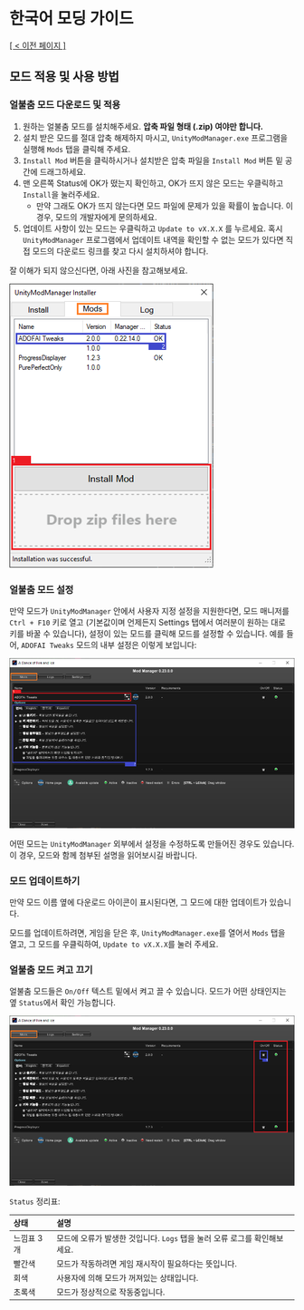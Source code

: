 # 한국어 모딩 가이드
<ins>[[ < 이전 페이지 ]](./use-1.md)</ins>

## 모드 적용 및 사용 방법

### 얼불춤 모드 다운로드 및 적용

1. 원하는 얼불춤 모드를 설치해주세요. **압축 파일 형태 (.zip) 여야만 합니다.**
2. 설치 받은 모드를 절대 압축 해제하지 마시고, `UnityModManager.exe` 프로그램을 실행해 `Mods` 탭을 클릭해 주세요.
3. `Install Mod` 버튼을 클릭하시거나 설치받은 압축 파일을 `Install Mod` 버튼 밑 공간에 드래그하세요.
4. 맨 오른쪽 Status에 OK가 떴는지 확인하고, OK가 뜨지 않은 모드는 우클릭하고 `Install`을 눌러주세요.
    * 만약 그래도 OK가 뜨지 않는다면 모드 파일에 문제가 있을 확률이 높습니다. 이 경우, 모드의 개발자에게 문의하세요.
5. 업데이트 사항이 있는 모드는 우클릭하고 `Update to vX.X.X` 를 누르세요. 혹시 `UnityModManager` 프로그램에서 업데이트 내역을 확인할 수 없는 모드가 있다면 직접 모드의 다운로드 링크를 찾고 다시 설치하셔야 합니다.

잘 이해가 되지 않으신다면, 아래 사진을 참고해보세요.

![](./resources/use-2/image1.png)

### 얼불춤 모드 설정

만약 모드가 `UnityModManager` 안에서 사용자 지정 설정을 지원한다면, 모드 매니저를 `Ctrl + F10` 키로 열고 (기본값이며 언제든지 Settings 탭에서 여러분이 원하는 대로 키를 바꿀 수 있습니다), 설정이 있는 모드를 클릭해 모드를 설정할 수 있습니다. 예를 들어, `ADOFAI Tweaks` 모드의 내부 설정은 이렇게 보입니다:

![](./resources/use-2/image2.png)

어떤 모드는 `UnityModManager` 외부에서 설정을 수정하도록 만들어진 경우도 있습니다. 이 경우, 모드와 함께 첨부된 설명을 읽어보시길 바랍니다.

### 모드 업데이트하기

만약 모드 이름 옆에 다운로드 아이콘이 표시된다면, 그 모드에 대한 업데이트가 있습니다.

모드를 업데이트하려면, 게임을 닫은 후, `UnityModManager.exe`를 열어서 `Mods` 탭을 열고, 그 모드를 우클릭하여, `Update to vX.X.X`를 눌러 주세요.

### 얼불춤 모드 켜고 끄기

얼불춤 모드들은 `On/Off` 텍스트 밑에서 켜고 끌 수 있습니다. 모드가 어떤 상태인지는 옆 `Status`에서 확인 가능합니다.

![](./resources/use-2/image3.png)

`Status` 정리표:

| 상태       | 설명                                                                      |
|:-----------|:--------------------------------------------------------------------------|
| 느낌표 3개 | 모드에 오류가 발생한 것입니다. `Logs` 탭을 눌러 오류 로그를 확인해보세요. |
| 빨간색     | 모드가 작동하려면 게임 재시작이 필요하다는 뜻입니다.                      |
| 회색       | 사용자에 의해 모드가 꺼져있는 상태입니다.                                 |
| 초록색     | 모드가 정상적으로 작동중입니다.                                           |